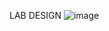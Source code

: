LAB DESIGN
![image](https://github.com/user-attachments/assets/8cc66d4b-e824-45a1-a953-a15efd966a52)
